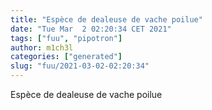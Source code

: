 ```yaml
---
title: "Espèce de dealeuse de vache poilue"
date: "Tue Mar  2 02:20:34 CET 2021"
tags: ["fuu", "pipotron"]
author: m1ch3l
categories: ["generated"]
slug: "fuu/2021-03-02-02:20:34"
---
```


Espèce de dealeuse de vache poilue

